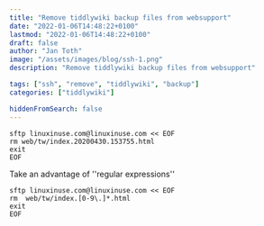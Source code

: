 ```yaml
---
title: "Remove tiddlywiki backup files from websupport"
date: "2022-01-06T14:48:22+0100"
lastmod: "2022-01-06T14:48:22+0100"
draft: false
author: "Jan Toth"
image: "/assets/images/blog/ssh-1.png"
description: "Remove tiddlywiki backup files from websupport"

tags: ["ssh", "remove", "tiddlywiki", "backup"]
categories: ["tiddlywiki"]

hiddenFromSearch: false
---
```


```
sftp linuxinuse.com@linuxinuse.com << EOF
rm web/tw/index.20200430.153755.html
exit
EOF
```
Take an advantage of ''regular expressions''

```
sftp linuxinuse.com@linuxinuse.com << EOF
rm  web/tw/index.[0-9\.]*.html
exit
EOF

```

